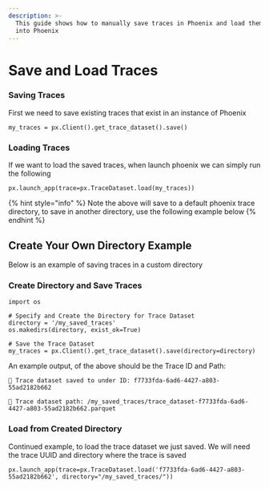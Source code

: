 ```yaml
---
description: >-
  This guide shows how to manually save traces in Phoenix and load them back
  into Phoenix
---
```


# Save and Load Traces

### Saving Traces

First we need to save existing traces that exist in an instance of Phoenix

```
my_traces = px.Client().get_trace_dataset().save()
```

### Loading Traces

If we want to load the saved traces, when launch phoenix we can simply run the following

```
px.launch_app(trace=px.TraceDataset.load(my_traces))
```

{% hint style="info" %}
Note the above will save to a default phoenix trace directory, to save in another directory, use the following example below
{% endhint %}

## Create Your Own Directory Example

Below is an example of saving traces in a custom directory

### Create Directory and Save Traces

```notebook-python
import os

# Specify and Create the Directory for Trace Dataset
directory = '/my_saved_traces'
os.makedirs(directory, exist_ok=True)

# Save the Trace Dataset
my_traces = px.Client().get_trace_dataset().save(directory=directory)
```

An example output, of the above should be the Trace ID and Path:

`💾 Trace dataset saved to under ID: f7733fda-6ad6-4427-a803-55ad2182b662`&#x20;

`📂 Trace dataset path: /my_saved_traces/trace_dataset-f7733fda-6ad6-4427-a803-55ad2182b662.parquet`

### Load from Created Directory

Continued example, to load the trace dataset we just saved. We will need the trace UUID and directory where the trace is saved

```notebook-python
px.launch_app(trace=px.TraceDataset.load('f7733fda-6ad6-4427-a803-55ad2182b662', directory="/my_saved_traces/"))
```
